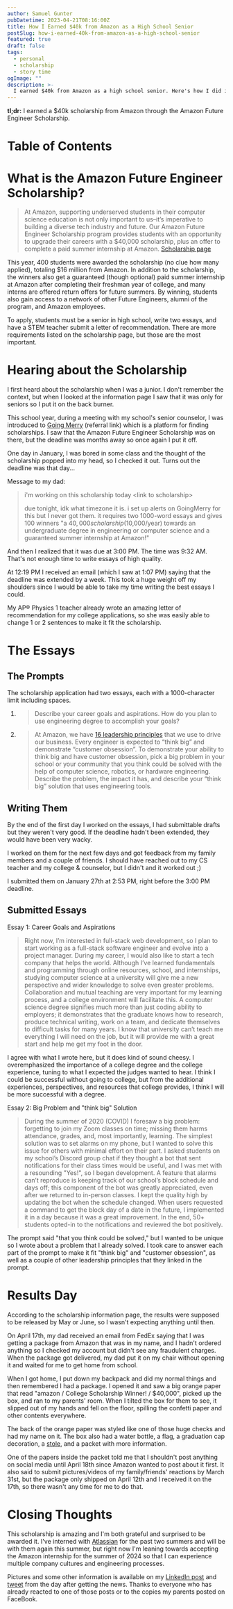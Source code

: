 ```yaml
---
author: Samuel Gunter
pubDatetime: 2023-04-21T08:16:00Z
title: How I Earned $40k from Amazon as a High School Senior
postSlug: how-i-earned-40k-from-amazon-as-a-high-school-senior
featured: true
draft: false
tags:
  - personal
  - scholarship
  - story time
ogImage: ""
description: >-
  I earned $40k from Amazon as a high school senior. Here's how I did it.
---
```


**tl;dr:** I earned a $40k scholarship from Amazon through the Amazon Future Engineer Scholarship.

# Table of Contents

# What is the Amazon Future Engineer Scholarship?

> At Amazon, supporting underserved students in their computer science education is not only important to us–it’s imperative to building a diverse tech industry and future. Our Amazon Future Engineer Scholarship program provides students with an opportunity to upgrade their careers with a $40,000 scholarship, plus an offer to complete a paid summer internship at Amazon. [Scholarship page][scholarship-page]

This year, 400 students were awarded the scholarship (no clue how many applied), totaling $16 million from Amazon. In addition to the scholarship, the winners also get a guaranteed (though optional) paid summer internship at Amazon after completing their freshman year of college, and many interns are offered return offers for future summers. By winning, students also gain access to a network of other Future Engineers, alumni of the program, and Amazon employees.

To apply, students must be a senior in high school, write two essays, and have a STEM teacher submit a letter of recommendation. There are more requirements listed on the scholarship page, but those are the most important.

# Hearing about the Scholarship

I first heard about the scholarship when I was a junior. I don't remember the context, but when I looked at the information page I saw that it was only for seniors so I put it on the back burner.

This school year, during a meeting with my school's senior counselor, I was introduced to [Going Merry][going-merry] (referral link) which is a platform for finding scholarships. I saw that the Amazon Future Engineer Scholarship was on there, but the deadline was months away so once again I put it off.

One day in January, I was bored in some class and the thought of the scholarship popped into my head, so I checked it out. Turns out the deadline was that day..<span>.</span>

Message to my dad:

> i'm working on this scholarship today &lt;link to scholarship&gt;
>
> due tonight, idk what timezone it is. i set up alerts on GoingMerry for this but I never got them. it requires two 1000-word essays and gives 100 winners "a $40,000 scholarship ($10,000/year) towards an undergraduate degree in engineering or computer science and a guaranteed summer internship at Amazon!"

And then I realized that it was due at 3:00 PM. The time was 9:32 AM. That's not enough time to write essays of high quality.

At 12:19 PM I received an email (which I saw at 1:07 PM) saying that the deadline was extended by a week. This took a huge weight off my shoulders since I would be able to take my time writing the best essays I could.

My AP® Physics 1 teacher already wrote an amazing letter of recommendation for my college applications, so she was easily able to change 1 or 2 sentences to make it fit the scholarship.

# The Essays

## The Prompts

The scholarship application had two essays, each with a 1000-character limit including spaces.

1. > Describe your career goals and aspirations. How do you plan to use engineering degree to accomplish your goals?

2. > At Amazon, we have [16 leadership principles][16-leadership-principles] that we use to drive our business. Every engineer is expected to “think big” and demonstrate “customer obsession”. To demonstrate your ability to think big and have customer obsession, pick a big problem in your school or your community that you think could be solved with the help of computer science, robotics, or hardware engineering. Describe the problem, the impact it has, and describe your “think big” solution that uses engineering tools.

## Writing Them

By the end of the first day I worked on the essays, I had submittable drafts but they weren't very good. If the deadline hadn't been extended, they would have been very wacky.

I worked on them for the next few days and got feedback from my family members and a couple of friends. I should have reached out to my CS teacher and my college & counselor, but I didn't and it worked out ;\)

I submitted them on January 27th at 2:53 PM, right before the 3:00 PM deadline.

## Submitted Essays

Essay 1: Career Goals and Aspirations

> Right now, I’m interested in full-stack web development, so I plan to start
> working as a full-stack software engineer and evolve into a project manager.
> During my career, I would also like to start a tech company that helps the
> world. Although I’ve learned fundamentals and programming through online
> resources, school, and internships, studying computer science at a university
> will give me a new perspective and wider knowledge to solve even greater
> problems. Collaboration and mutual teaching are very important for my learning
> process, and a college environment will facilitate this. A computer science
> degree signifies much more than just coding ability to employers; it
> demonstrates that the graduate knows how to research, produce technical
> writing, work on a team, and dedicate themselves to difficult tasks for many
> years. I know that university can’t teach me everything I will need on the
> job, but it will provide me with a great start and help me get my foot in the
> door.

I agree with what I wrote here, but it does kind of sound cheesy. I overemphasized the importance of a college degree and the college experience, tuning to what I expected the judges wanted to hear. I think I could be successful without going to college, but from the additional experiences, perspectives, and resources that college provides, I think I will be more successful with a degree.

Essay 2: Big Problem and "think big" Solution

> During the summer of 2020 (COVID) I foresaw a big problem: forgetting to join
> my Zoom classes on time; missing them harms attendance, grades, and, most
> importantly, learning. The simplest solution was to set alarms on my phone,
> but I wanted to solve this issue for others with minimal effort on their part.
> I asked students on my school’s Discord group chat if they thought a bot that
> sent notifications for their class times would be useful, and I was met with a
> resounding "Yes!", so I began development. A feature that alarms can’t
> reproduce is keeping track of our school’s block schedule and days off; this
> component of the bot was greatly appreciated, even after we returned to
> in-person classes. I kept the quality high by updating the bot when the
> schedule changed. When users requested a command to get the block day of a
> date in the future, I implemented it in a day because it was a great
> improvement. In the end, 50+ students opted-in to the notifications and
> reviewed the bot positively.

The prompt said "that you think could be solved," but I wanted to be unique so I wrote about a problem that I already solved. I took care to answer each part of the prompt to make it fit "think big" and "customer obsession", as well as a couple of other leadership principles that they linked in the prompt.

# Results Day

According to the scholarship information page, the results were supposed to be released by May or June, so I wasn't expecting anything until then.

On April 17th, my dad received an email from FedEx saying that I was getting a package from Amazon that was in my name, and I hadn't ordered anything so I checked my account but didn't see any fraudulent charges. When the package got delivered, my dad put it on my chair without opening it and waited for me to get home from school.

When I got home, I put down my backpack and did my normal things and then remembered I had a package. I opened it and saw a big orange paper that read "amazon / College Scholarship Winner! / $40,000", picked up the box, and ran to my parents' room. When I tilted the box for them to see, it slipped out of my hands and fell on the floor, spilling the confetti paper and other contents everywhere.

The back of the orange paper was styled like one of those huge checks and had my name on it. The box also had a water bottle, a flag, a graduation cap decoration, a [stole][stole], and a packet with more information.

One of the papers inside the packet told me that I shouldn't post anything on social media until April 18th since Amazon wanted to post about it first. It also said to submit pictures/videos of my family/friends' reactions by March 31st, but the package only shipped on April 12th and I received it on the 17th, so there wasn't any time for me to do that.

# Closing Thoughts

This scholarship is amazing and I'm both grateful and surprised to be awarded it. I've interned with [Atlassian][atlassian] for the past two summers and will be with them again this summer, but right now I'm leaning towards accepting the Amazon internship for the summer of 2024 so that I can experience multiple company cultures and engineering processes.

Pictures and some other information is available on my [LinkedIn post][linkedin-post] and [tweet][announcement-tweet] from the day after getting the news. Thanks to everyone who has already reacted to one of those posts or to the copies my parents posted on FaceBook.

[16-leadership-principles]: https://www.amazon.jobs/content/en/our-workplace/leadership-principles
[atlassian]: https://www.atlassian.com/
[going-merry]: https://www.goingmerry.com/c/samuelg-m8m54d
[linkedin-post]: https://www.linkedin.com/posts/samuel-gunter_amazon-engineer-amazonfutureengineer-activity-7054138038897033216-y4lu
[scholarship-page]: https://www.amazonfutureengineer.com/scholarships
[stole]: https://en.wikipedia.org/wiki/Academic_stole
[announcement-tweet]: https://twitter.com/samathingamajig/status/1648374437836734485?s=20
